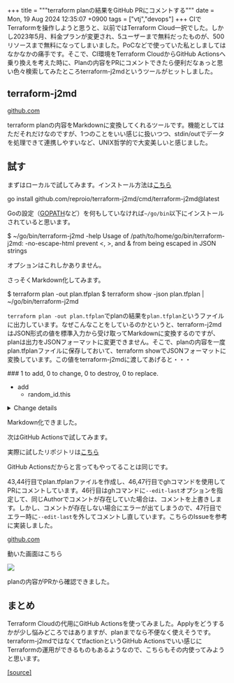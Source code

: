 +++
title = """terraform planの結果をGitHub PRにコメントする"""
date = Mon, 19 Aug 2024 12:35:07 +0900
tags = ["vtj","devops"]
+++
CIでTerraformを操作しようと思うと、以前ではTerraform Cloud一択でした。しかし2023年5月、料金プランが変更され、5ユーザーまで無料だったものが、500リソースまで無料になってしまいました。PoCなどで使っていた私としましてはなかなかの痛手です。そこで、CI環境をTerraform CloudからGitHub Actionsへ乗り換えを考えた時に、Planの内容をPRにコメントできたら便利だなぁっと思い色々検索してみたところterraform-j2mdというツールがヒットしました。

terraform-j2md
--------------

[github.com](https://github.com/reproio/terraform-j2md)

terraform planの内容をMarkdownに変換してくれるツールです。機能としてはただそれだけなのですが、1つのことをいい感じに扱いつつ、stdin/outでデータを処理できて連携しやすいなど、UNIX哲学的で大変美しいと感じました。

試す
--

まずはローカルで試してみます。インストール方法は[こちら](https://github.com/reproio/terraform-j2md?tab=readme-ov-file#install)

go install github.com/reproio/terraform-j2md/cmd/terraform-j2md@latest

Goの設定（[GOPATH](https://go.dev/wiki/GOPATH)など）を何もしていなければ`~/go/bin`以下にインストールされていると思います。

$ ~/go/bin/terraform-j2md -help
Usage of /path/to/home/go/bin/terraform-j2md:
  -no-escape-html
        prevent <, >, and & from being escaped in JSON strings

オプションはこれしかありません。

さっそくMarkdown化してみます。

$ terraform plan -out plan.tfplan
$ terraform show -json plan.tfplan | ~/go/bin/terraform-j2md

`terraform plan -out plan.tfplan`でplanの結果を`plan.tfplan`というファイルに出力しています。なぜこんなことをしているのかというと、terraform-j2mdはJSON形式の値を標準入力から受け取ってMarkdownに変換するのですが、planは出力をJSONフォーマットに変更できません。そこで、planの内容を一度plan.tfplanファイルに保存しておいて、terraform showでJSONフォーマットに変換しています。この値をterraform-j2mdに渡してあげると・・・

\### 1 to add, 0 to change, 0 to destroy, 0 to replace.
- add
    - random\_id.this
<details><summary>Change details</summary>

\`\`\`\`\`\`\`\`diff
# random\_id.this will be created
@@ -1,2 +1,6 @@
-null
+{
+  "byte\_length": 8,
+  "keepers": null,
+  "prefix": null
+}
 
\`\`\`\`\`\`\`\`

</details>

Markdown化できました。

次はGitHub Actionsで試してみます。

実際に試したリポジトリは[こちら](jhttps://github.com/VirtualTech-DevOps/terraform-j2md-example/pull/2)

GitHub Actionsだからと言ってもやってることは同じです。

43,44行目でplan.tfplanファイルを作成し、46,47行目でghコマンドを使用してPRにコメントしています。46行目はghコマンドに`--edit-last`オプションを指定して、同じAuthorでコメントが存在していた場合は、コメントを上書きします。しかし、コメントが存在しない場合にエラーが出てしまうので、47行目でエラー時に`--edit-last`を外してコメントし直しています。こちらのIssueを参考に実装しました。

[github.com](https://github.com/cli/cli/issues/6790#issuecomment-1376009457)

動いた画面はこちら

![](https://cdn-ak.f.st-hatena.com/images/fotolife/v/virtualtech/20240819/20240819123510.png)

planの内容がPRから確認できました。

まとめ
---

Terraform Cloudの代用にGitHub Actionsを使ってみました。Applyをどうするかが少し悩みどころではありますが、planまでなら不便なく使えそうです。 terraform-j2mdではなくてtfactionというGitHub Actionsでいい感じにTerraformの運用ができるものもあるようなので、こちらもその内使ってみようと思います。

[[source]](https://devops-blog.virtualtech.jp/entry/20240819/1724038507)
